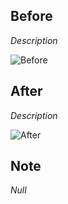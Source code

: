 ## Before

_Description_

![Before](Image_path.png)

## After

_Description_

![After](Image_path.png)

## Note

_Null_